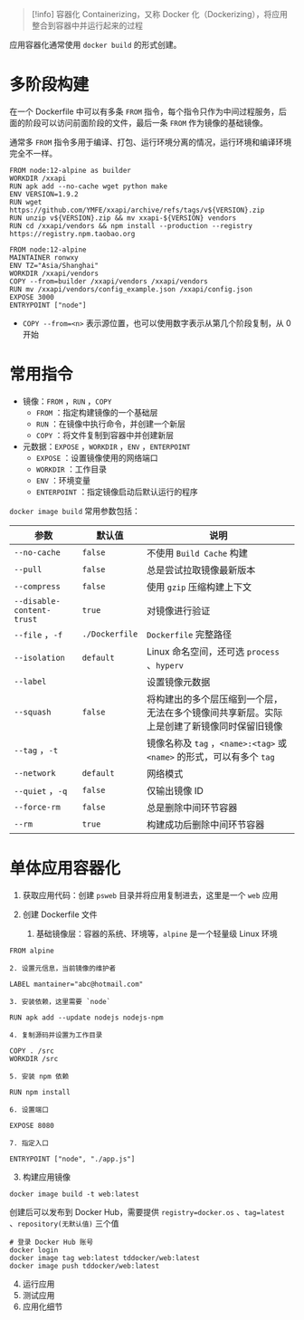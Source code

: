 >[!info] 容器化
>Containerizing，又称 Docker 化（Dockerizing），将应用整合到容器中并运行起来的过程

应用容器化通常使用 `docker build`  的形式创建。
# 多阶段构建

在一个 Dockerfile 中可以有多条 `FROM`  指令，每个指令只作为中间过程服务，后面的阶段可以访问前面阶段的文件，最后一条 `FROM`  作为镜像的基础镜像。

通常多 `FROM`  指令多用于编译、打包、运行环境分离的情况，运行环境和编译环境完全不一样。

```docker
FROM node:12-alpine as builder
WORKDIR /xxapi
RUN apk add --no-cache wget python make
ENV VERSION=1.9.2
RUN wget https://github.com/YMFE/xxapi/archive/refs/tags/v${VERSION}.zip
RUN unzip v${VERSION}.zip && mv xxapi-${VERSION} vendors
RUN cd /xxapi/vendors && npm install --production --registry https://registry.npm.taobao.org

FROM node:12-alpine
MAINTAINER ronwxy
ENV TZ="Asia/Shanghai"
WORKDIR /xxapi/vendors
COPY --from=builder /xxapi/vendors /xxapi/vendors
RUN mv /xxapi/vendors/config_example.json /xxapi/config.json
EXPOSE 3000
ENTRYPOINT ["node"]
```

*  `COPY --from=<n>`  表示源位置，也可以使用数字表示从第几个阶段复制，从 0 开始
# 常用指令

* 镜像：`FROM` ，`RUN` ，`COPY` 
    *  `FROM` ：指定构建镜像的一个基础层
    *  `RUN` ：在镜像中执行命令，并创建一个新层
    *  `COPY` ：将文件复制到容器中并创建新层
* 元数据：`EXPOSE` ，`WORKDIR` ，`ENV` ，`ENTERPOINT` 
    *  `EXPOSE` ：设置镜像使用的网络端口
    *  `WORKDIR` ：工作目录
    *  `ENV` ：环境变量
    *  `ENTERPOINT` ：指定镜像启动后默认运行的程序

 `docker image build`  常用参数包括：

|参数|默认值|说明|
| ----------| --------| --------------------------------------------------------------------------------------------|
| `--no-cache` | `false` |不使用 `Build Cache`  构建|
| `--pull` | `false` |总是尝试拉取镜像最新版本|
| `--compress` | `false` |使用 `gzip`  压缩构建上下文|
| `--disable-content-trust` | `true` |对镜像进行验证|
| `--file` ，`-f` | `./Dockerfile` | `Dockerfile`  完整路径|
| `--isolation` | `default` |Linux 命名空间，还可选 `process` 、`hyperv` |
| `--label` ||设置镜像元数据|
| `--squash` | `false` |将构建出的多个层压缩到一个层，无法在多个镜像间共享新层。实际上是创建了新镜像同时保留旧镜像|
| `--tag` ，`-t` ||镜像名称及 `tag` ，`<name>:<tag>`  或 `<name>`  的形式，可以有多个 `tag` |
| `--network` | `default` |网络模式|
| `--quiet` ，`-q` | `false` |仅输出镜像 ID|
| `--force-rm` | `false` |总是删除中间环节容器|
| `--rm` | `true` |构建成功后删除中间环节容器|
# 单体应用容器化

1. 获取应用代码：创建 `psweb`  目录并将应用复制进去，这里是一个 `web`  应用
2. 创建 Dockerfile 文件

    1. 基础镜像层：容器的系统、环境等，`alpine` 是一个轻量级 Linux 环境

```docker title:Dockerfile
FROM alpine
```
    
	2. 设置元信息，当前镜像的维护者

```docker docker title:Dockerfile
LABEL mantainer="abc@hotmail.com"
```

    3. 安装依赖，这里需要 `node` 

  ```docker docker title:Dockerfile
  RUN apk add --update nodejs nodejs-npm
  ```
  
    4. 复制源码并设置为工作目录

```docker docker title:Dockerfile
COPY . /src
WORKDIR /src
```
        
    5. 安装 npm 依赖

```docker docker title:Dockerfile
RUN npm install
```
    
	6. 设置端口

```docker docker title:Dockerfile
EXPOSE 8080
```
    
	7. 指定入口

```docker docker title:Dockerfile
ENTRYPOINT ["node", "./app.js"]
```

3. 构建应用镜像

```shell
docker image build -t web:latest
```

创建后可以发布到 Docker Hub，需要提供 `registry=docker.os` 、`tag=latest` 、`repository(无默认值)`  三个值

```shell
# 登录 Docker Hub 账号
docker login
docker image tag web:latest tddocker/web:latest
docker image push tddocker/web:latest
```

4. 运行应用
5. 测试应用
6. 应用化细节
